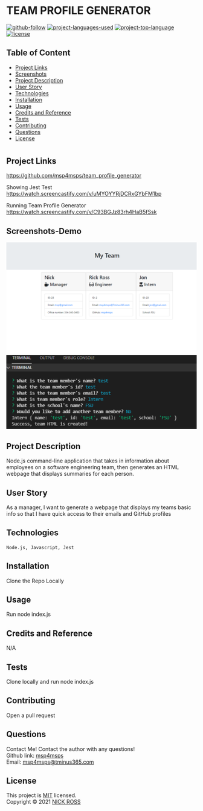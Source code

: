 # TEAM PROFILE GENERATOR

[![github-follow](https://img.shields.io/github/followers/msp4msps?label=Follow&logoColor=purple&style=social)](https://github.com/msp4msps)
[![project-languages-used](https://img.shields.io/github/languages/count/msp4msps/team_profile_generator?color=important)](https://github.com/msp4msps/team_profile_generator)
[![project-top-language](https://img.shields.io/github/languages/top/msp4msps/team_profile_generator?color=blueviolet)](https://github.com/msp4msps/team_profile_generator)
[![license](https://img.shields.io/badge/License-MIT-brightgreen.svg)](https://choosealicense.com/licenses/mit/)

## Table of Content

- [ Project Links ](#Project-Links)
- [ Screenshots](#Screenshots)
- [ Project Description ](#Project-Description)
- [ User Story ](#User-Story)
- [ Technologies ](#Technologies)
- [ Installation ](#Installation)
- [ Usage ](#Usage)
- [ Credits and Reference ](#Credits-and-Reference)
- [ Tests ](#Tests)
- [ Contributing ](#Contributing)
- [ Questions ](#Questions)
- [ License ](#License)

#

## Project Links

https://github.com/msp4msps/team_profile_generator<br>

Showing Jest Test
https://watch.screencastify.com/v/uMYOYYRjDCRxGYbFM1bp<br>

Running Team Profile Generator
https://watch.screencastify.com/v/C93BGJz83rh4HaB5fSsk<br>

## Screenshots-Demo

<kbd>![screenshot1](Assets/Screenshot1.png)</kbd><kbd>![screenshot2](Assets/Screenshot2.png)</kbd>

## Project Description

Node.js command-line application that takes in information about employees on a software engineering team, then generates an HTML webpage that displays summaries for each person.

## User Story

As a manager, I want to generate a webpage that displays my teams basic info so that I have quick access to their emails and GitHub profiles

## Technologies

```
Node.js, Javascript, Jest
```

## Installation

Clone the Repo Locally

## Usage

Run node index.js

## Credits and Reference

N/A

## Tests

Clone locally and run node index.js

## Contributing

Open a pull request

## Questions

Contact Me!
Contact the author with any questions!<br>
Github link: [msp4msps](https://github.com/msp4msps)<br>
Email: msp4msps@tminus365.com

## License

This project is [MIT](https://choosealicense.com/licenses/mit/) licensed.<br />
Copyright © 2021 [NICK ROSS](https://github.com/msp4msps)

